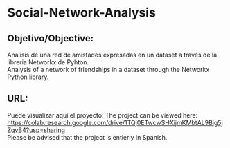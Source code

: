 # Social-Network-Analysis

## Objetivo/Objective:
Análisis de una red de amistades expresadas en un dataset a través de la libreria Networkx de Pyhton.  
Analysis of a network of friendships  in a dataset through the Networkx Python library.
## URL:
Puede visualizar aquí el proyecto: 
The project can be viewed here: https://colab.research.google.com/drive/1TQj0ETwcwSHXijmKMbtAL9Big5jZqvB4?usp=sharing  
Please be advised that the project is entierly in Spanish. 

